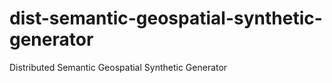 # dist-semantic-geospatial-synthetic-generator
Distributed Semantic Geospatial Synthetic Generator 
